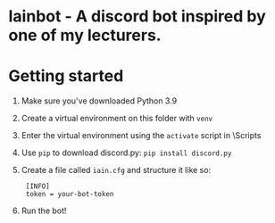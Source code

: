 # Iainbot - A discord bot inspired by one of my lecturers.

# Getting started
1. Make sure you've downloaded Python 3.9
2. Create a virtual environment on this folder with `venv`
3. Enter the virtual environment using the `activate` script in \Scripts
4. Use `pip` to download discord.py: `pip install discord.py`
5. Create a file called `iain.cfg` and structure it like so:

        [INFO]
        token = your-bot-token
        
6. Run the bot!
